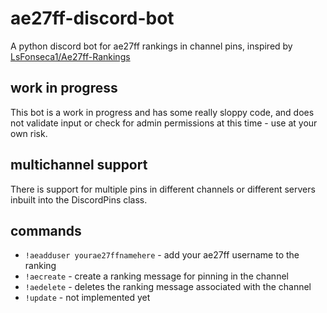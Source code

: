# ae27ff-discord-bot
A python discord bot for ae27ff rankings in channel pins, inspired by [LsFonseca1/Ae27ff-Rankings](https://github.com/LsFonseca1/Ae27ff-Rankings)

## work in progress
This bot is a work in progress and has some really sloppy code, and does not validate input or check for admin permissions at this time - use at your own risk.

## multichannel support
There is support for multiple pins in different channels or different servers inbuilt into the DiscordPins class.


## commands
* `!aeadduser yourae27ffnamehere` - add your ae27ff username to the ranking
* `!aecreate` - create a ranking message for pinning in the channel
* `!aedelete` - deletes the ranking message associated with the channel
* `!update` - not implemented yet
